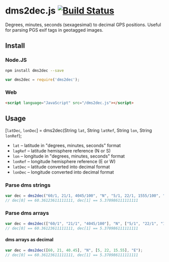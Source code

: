 dms2dec.js [![Build Status](https://drone.io/github.com/Turistforeningen/dms2dec.js/status.png)](https://drone.io/github.com/Turistforeningen/dms2dec.js/latest)
==========

Degrees, minutes, seconds (sexagesimal) to decimal GPS positions. Useful for
parsing PGS exif tags in geotagged images.

## Install

### Node.JS

```bash
npm install dms2dec --save
```

```javascript
var dms2dec = require('dms2dec');
```

### Web

```html
<script language="JavaScript" src="/dms2dec.js"></script>
```

## Usage

[`latDec`, `lonDec`] = dms2dec(String `lat`, String `latRef`, String `lon`, String `lonRef`);

* `lat` – latitude in "degrees, minutes, seconds" format
* `lagRef` – latitude hemisphere reference (N or S)
* `lon` – longitude in "degrees, minutes, seconds" format
* `lonRef` – longitude hemisphere reference (E or W)
* `latDec` – latitude converted into decimal format
* `lonDec` – longitude converted into decimal format

### Parse dms strings

```javascript
var dec = dms2dec("60/1, 21/1, 4045/100", "N", "5/1, 22/1, 1555/100", "E");
// dec[0] == 60.36123611111111, dec[1] == 5.370986111111111
```

### Parse dms arrays

```javascript
var dec = dms2dec(["60/1", "21/1", "4045/100"], "N", ["5/1", "22/1", "1555/100"], "E");
// dec[0] == 60.36123611111111, dec[1] == 5.370986111111111
```

#### dms arrays as decimal

```javascript
var dec = dms2dec([60, 21, 40.45], "N", [5, 22, 15.55], "E");
// dec[0] == 60.36123611111111, dec[1] == 5.370986111111111
```

